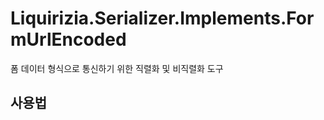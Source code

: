# Liquirizia.Serializer.Implements.FormUrlEncoded
폼 데이터 형식으로 통신하기 위한 직렬화 및 비직렬화 도구

## 사용법
```python
```